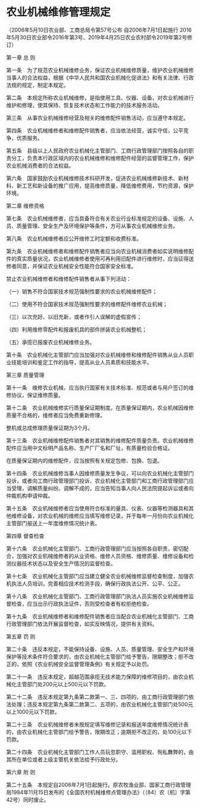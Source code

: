 # 农业机械维修管理规定

（2006年5月10日农业部、工商总局令第57号公布 自2006年7月1日起施行 2016年5月30日农业部令2016年第3号、2019年4月25日农业农村部令2019年第2号修订）



第一章 总 则



第一条　为了规范农业机械维修业务，保证农业机械维修质量，维护农业机械维修当事人的合法权益，根据《中华人民共和国农业机械化促进法》和有关法律、行政法规的规定，制定本规定。

第二条　本规定所称农业机械维修，是指使用工具、仪器、设备，对农业机械进行维护和修理，使其保持、恢复技术状态和工作能力的技术服务活动。

第三条　从事农业机械维修经营及相关的维修配件销售活动，应当遵守本规定。

第四条　农业机械维修者和维修配件销售者，应当依法经营，诚实守信，公平竞争，优质服务。

第五条　县级以上人民政府农业机械化主管部门、工商行政管理部门按照各自的职责分工，负责本行政区域内的农业机械维修和维修配件经营的监督管理工作，保护农业机械消费者的合法权益。

第六条　国家鼓励农业机械维修技术科研开发，促进农业机械维修新技术、新材料、新工艺和新设备的推广应用，提高维修质量，降低维修费用，节约资源，保护环境。



第二章 维修资格



第七条　农业机械维修者，应当具备符合有关农业行业标准规定的设备、设施、人员、质量管理、安全生产及环境保护等条件，方可从事农业机械维修业务。

第八条　农业机械维修者应公开维修工时定额和收费标准。

第九条　农业机械维修者和维修配件销售者应当向农业机械消费者如实说明维修配件的真实质量状况，农业机械维修者使用可再利用旧配件进行维修时，应当征得送修者同意，并保证农业机械安全性能符合国家安全标准。

禁止农业机械维修者和维修配件销售者从事下列活动：

（一）销售不符合国家技术规范强制性要求的农业机械维修配件；

（二）使用不符合国家技术规范强制性要求的维修配件维修农业机械；

（三）以次充好、以旧充新，或者作引人误解的虚假宣传；

（四）利用维修零配件和报废机具的部件拼装农业机械整机；

（五）承揽已报废农业机械维修业务。

第十条　农业机械化主管部门应当加强对农业机械维修和维修配件销售从业人员职业技能培训和鉴定工作的指导，提高从业人员素质和技能水平。



第三章 质量管理



第十一条　维修农业机械，应当执行国家有关技术标准、规范或者与用户签订的维修协议，保证维修质量。

第十二条　农业机械维修实行质量保证期制度。在质量保证期内，农业机械因维修质量不合格的，维修者应当免费重新修理。

整机或总成修理质量保证期为3个月。

第十三条　农业机械维修配件销售者对其销售的维修配件质量负责。农业机械维修配件应当用中文标明产品名称、生产厂厂名和厂址，有质量检验合格证。

在质量保证期内的维修配件，应当按照有关规定包修、包换、包退。

第十四条　农业机械维修当事人因维修质量发生争议，可以向农业机械化主管部门投诉，或者向工商行政管理部门投诉，农业机械化主管部门和工商行政管理部门应当受理，调解质量纠纷。调解不成的，应当告知当事人向人民法院提起诉讼或者向仲裁机构申请仲裁。

第十五条　农业机械维修者应当使用符合标准的量具、仪表、仪器等检测器具和其他维修设备，对农业机械的维修应当填写维修记录，并于每年一月份向农业机械化主管部门报送上一年度维修情况统计表。



第四章 督查检查



第十六条　农业机械化主管部门、工商行政管理部门应当按照各自职责，密切配合，加强对农业机械维修者的从业资格、维修人员资格、维修质量、维修设备和检测仪器技术状态以及安全生产情况的监督检查。

第十七条　农业机械化主管部门应当建立健全农业机械维修监督检查制度，加强农机执法人员培训，完善相应技术检测手段，确保行政执法公开、公平、公正。

第十八条　农业机械化主管部门、工商行政管理部门执法人员实施农业机械维修监督检查，应当出示行政执法证件，否则受检查者有权拒绝检查。

第十九条　农业机械维修者和维修配件销售者应当配合农业机械化主管部门、工商行政管理部门依法开展监督检查，如实反映情况，提供有关资料。



第五章 罚 则



第二十条　违反本规定，不能保持设备、设施、人员、质量管理、安全生产和环境保护等技术条件符合要求的，由农业机械化主管部门给予警告，限期整改；拒不改正的，依照《农业机械安全监督管理条例》有关规定予以处罚。

第二十一条　违反本规定，超越范围承揽无技术能力保障的维修项目的，由农业机械化主管部门处200元以上500元以下罚款。

第二十二条　违反本规定第九条第二款第一、三、四项的，由工商行政管理部门依法处理；违反本规定第九条第二款第二、五项的，由农业机械化主管部门处500元以上1000元以下罚款。

第二十三条　农业机械维修者未按规定填写维修记录和报送年度维修情况统计表的，由农业机械化主管部门给予警告，限期改正；逾期拒不改正的，处100元以下罚款。

第二十四条　农业机械化主管部门工作人员玩忽职守、滥用职权、徇私舞弊的，由其所在单位或者上级主管机关依法给予行政处分。



第六章 附 则



第二十五条　本规定自2006年7月1日起施行。原农牧渔业部、国家工商行政管理局1984年11月15日发布的《全国农村机械维修点管理办法》（〔84〕农〔机〕字第42号）同时废止。
